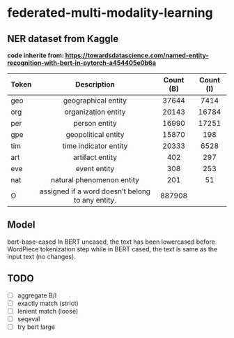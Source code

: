 # federated-multi-modality-learning


## <a herf = "https://www.kaggle.com/datasets/rajnathpatel/ner-data"> NER dataset from Kaggle </a>
**code inherite from: https://towardsdatascience.com/named-entity-recognition-with-bert-in-pytorch-a454405e0b6a**

| Token | Description| Count (B) | Count (I) |
| ------| :-----------:| :----: | :---: |
|    geo | geographical entity| 37644 |7414 |
|    org | organization entity| 20143 | 16784|
|    per | person entity|16990 |17251 |
|    gpe | geopolitical entity|15870 | 198|
|    tim | time indicator entity| 20333| 6528|
|    art | artifact entity| 402| 297|
|    eve | event entity| 308| 253|
|    nat | natural phenomenon entity|201 |51 |
|    O | assigned if a word doesn’t belong to any entity.| 887908| |

## Model
>
bert-base-cased
In BERT uncased, the text has been lowercased before WordPiece tokenization step while in BERT cased, the text is same as the input text (no changes).
>

## TODO
- [ ] aggregate B/I 
- [ ] exactly match (strict)
- [ ] lenient match (loose)
- [ ] seqeval
- [ ] try bert large
